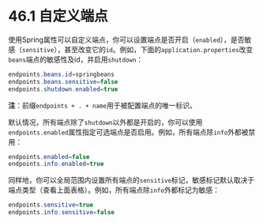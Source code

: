 # 46.1 自定义端点

使用Spring属性可以自定义端点，你可以设置端点是否开启（`enabled`），是否敏感（`sensitive`），甚至改变它的`id`。例如，下面的`application.properties`改变`beans`端点的敏感性及id，并启用`shutdown`：

```java
endpoints.beans.id=springbeans
endpoints.beans.sensitive=false
endpoints.shutdown.enabled=true
```

**注**：前缀`endpoints + . + name`用于被配置端点的唯一标识。

默认情况，所有端点除了`shutdown`以外都是开启的，你可以使用`endpoints.enabled`属性指定可选端点是否启用。例如，所有端点除`info`外都被禁用：

```java
endpoints.enabled=false
endpoints.info.enabled=true
```

同样地，你可以全局范围内设置所有端点的`sensitive`标记，敏感标记默认取决于端点类型（查看上面表格）。例如，所有端点除`info`外都标记为敏感：

```java
endpoints.sensitive=true
endpoints.info.sensitive=false
```

